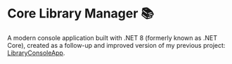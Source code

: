 # Core Library Manager 📚
A modern console application built with .NET 8 (formerly known as .NET Core), created as a follow-up and improved version of my previous project: [LibraryConsoleApp](https://github.com/KacperZurawik/LibraryConsoleApp).
